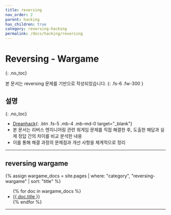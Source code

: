 ```yaml
---
title: reversing 
nav_order: 2
parent: hacking
has_children: true
category: reversing-hacking
permalink: /docs/hacking/reversing
---
```


# Reversing - Wargame
{: .no_toc}

본 문서는 reversing 문제를 기반으로 작성되었습니다.
{: .fs-6 .fw-300 }

## 설명
{: .no_toc}

- [Dreanhack][dreamhack]{: .btn .fs-5 .mb-4 .mb-md-0 target="_blank"}
- 본 문서는 리버스 엔지니어링 관련 워게임 문제를 직접 해결한 후, 도출한 해답과 실제 정답 간의 차이를 비교 분석한 내용 
- 이를 통해 해결 과정의 문제점과 개선 사항을 체계적으로 정리

---

## reversing wargame
{% assign wargame_docs = site.pages | where: "category", "reversing-wargame" | sort: "title" %}
<ul>
  {% for doc in wargame_docs %}
    <li><a href="{{ doc.url }}">{{ doc.title }}</a></li>
  {% endfor %}
</ul>

---

[dreamhack]: https://dreamhack.io/